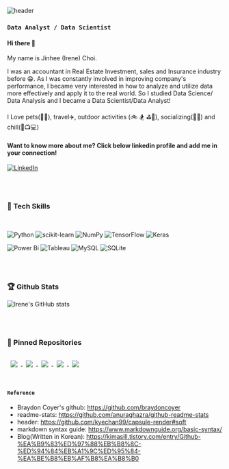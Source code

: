 ![header](https://capsule-render.vercel.app/api?type=soft&color=auto&height=300&section=header&text=Irene's%20Github&fontSize=70)

### ```Data Analyst / Data Scientist```

#### Hi there 👋

My name is Jinhee (Irene) Choi. 

I was an accountant in Real Estate Investment, sales and Insurance industry before :grin:. As I was constantly involved in improving company's performance, I became very interested in how to analyze and utilize data more effectively and apply it to the real world. So I studied Data Science/ Data Analysis and I became a Data Scientist/Data Analyst! 

I Love pets(:dog::cat:), travel✈️, outdoor activities (:bike: 🏂 :golf::8ball:), socializing(:beer::ramen:) and chill(:notebook::tv::computer:)
#### Want to know more about me? Click below linkedin profile and add me in your connection!
[	![LinkedIn](https://img.shields.io/badge/linkedin-%230077B5.svg?style=for-the-badge&logo=linkedin&logoColor=white)](https://www.linkedin.com/in/irenejinheechoi/)

<br>
<br>

### :notebook: Tech Skills 

<br>

![Python](https://img.shields.io/badge/python-3670A0?style=for-the-badge&logo=python&logoColor=white)
![scikit-learn](https://img.shields.io/badge/scikit--learn-%23F7931E.svg?style=for-the-badge&logo=scikit-learn&logoColor=white)
![NumPy](https://img.shields.io/badge/numpy-%23013243.svg?style=for-the-badge&logo=numpy&logoColor=white)
![TensorFlow](https://img.shields.io/badge/TensorFlow-%23FF6F00.svg?style=for-the-badge&logo=TensorFlow&logoColor=white)
![Keras](https://img.shields.io/badge/Keras-%23D00000.svg?style=for-the-badge&logo=Keras&logoColor=white)

![Power Bi](https://img.shields.io/badge/power_bi-F2C811?style=for-the-badge&logo=powerbi&logoColor=black) 
![Tableau](https://img.shields.io/badge/Tableau-E97627?style=for-the-badge&logo=Tableau&logoColor=white) 
![MySQL](https://img.shields.io/badge/mysql-%2300f.svg?style=for-the-badge&logo=mysql&logoColor=white)
![SQLite](https://img.shields.io/badge/sqlite-%2307405e.svg?style=for-the-badge&logo=sqlite&logoColor=white)


<br>
<br>

### 🏆 Github Stats
![Irene's GitHub stats](https://github-readme-stats.vercel.app/api?username=irenethebest&show_icons=true&theme=react)

<br>
<br>

### 📌 Pinned Repositories
<a href="https://github.com/irenethebest/Automating_Loan_Eligibility">
  <img align="center" style="margin:1rem 0.5rem" src="https://github-readme-stats.vercel.app/api/pin/?username=irenethebest&repo=Automating_Loan_Eligibility&theme=react" />
</a>

<a href="https://github.com/irenethebest/Yelp_vs_Foursquare_API">
  <img align="center" style="margin:0.5rem" src="https://github-readme-stats.vercel.app/api/pin/?username=irenethebest&repo=Yelp_vs_Foursquare_API&theme=react" />
</a>

<a href="https://github.com/irenethebest/Flight_delay_prediction">
  <img align="center" style="margin:0.5rem" src="https://github-readme-stats.vercel.app/api/pin/?username=irenethebest&repo=Flight_delay_prediction&theme=react" />
</a>

<a href="https://github.com/irenethebest/flight_delay_powerBI">
  <img align="center" style="margin:0.5rem" src="https://github-readme-stats.vercel.app/api/pin/?username=irenethebest&repo=flight_delay_powerBI&theme=react" />
</a>



<a href="https://github.com/irenethebest/SP500_index_prediction">
  <img align="center" style="margin:0.5rem" src="https://github-readme-stats.vercel.app/api/pin/?username=irenethebest&repo=SP500_index_prediction&theme=react" />
</a>

<br>
<br>

#### `Reference`

- Braydon Coyer's github: https://github.com/braydoncoyer
- readme-stats: https://github.com/anuraghazra/github-readme-stats
- header: https://github.com/kyechan99/capsule-render#soft
- markdown syntax guide: https://www.markdownguide.org/basic-syntax/
- Blog(Written in Korean): https://kimasill.tistory.com/entry/Github-%EA%B9%83%ED%97%88%EB%B8%8C-%ED%94%84%EB%A1%9C%ED%95%84-%EA%BE%B8%EB%AF%B8%EA%B8%B0
